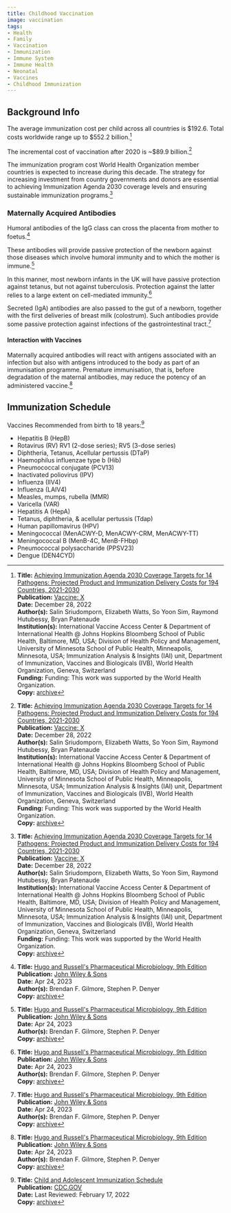 ```yaml
---
title: Childhood Vaccination
image: vaccination
tags:
- Health
- Family
- Vaccination
- Immunization
- Immune System
- Immune Health
- Neonatal
- Vaccines
- Childhood Immunization
---
```

## Background Info

The average immunization cost per child across all countries is $192.6. Total costs worldwide range up to $552.2 billion.[^1]

The incremental cost of vaccination after 2020 is ~$89.9 billion.[^1]

The immunization program cost World Health Organization member countries is expected to increase during this decade. The strategy for increasing investment from country governments and donors are essential to achieving Immunization Agenda 2030 coverage levels and ensuring sustainable immunization programs.[^1]

### Maternally Acquired Antibodies

Humoral antibodies of the IgG class can cross the placenta from mother to foetus.[^3]

These antibodies will provide passive protection of the newborn against those diseases which involve humoral immunity and to which the mother is immune.[^3]

In this manner, most newborn infants in the UK will have passive protection against tetanus, but not against tuberculosis. Protection against the latter relies to a large extent on cell-mediated immunity.[^3]

Secreted (IgA) antibodies are also passed to the gut of a newborn, together with the first deliveries of breast milk (colostrum). Such antibodies provide some passive protection against infections of the gastrointestinal tract.[^3]

#### Interaction with Vaccines

Maternally acquired antibodies will react with antigens associated with an infection but also with antigens introduced to the body as part of an immunisation programme. Premature immunisation, that is, before degradation of the maternal antibodies, may reduce the potency of an administered vaccine.[^3]

## Immunization Schedule

Vaccines Recommended from birth to 18 years:[^2]

- Hepatitis B (HepB)
- Rotavirus (RV) RV1 (2-dose series); RV5 (3-dose series)
- Diphtheria, Tetanus, Acellular pertussis (DTaP)
- Haemophilus influenzae type b (Hib)
- Pneumococcal conjugate (PCV13)
- Inactivated poliovirus (IPV)
- Influenza (IIV4)
- Influenza (LAIV4)
- Measles, mumps, rubella (MMR)
- Varicella (VAR)
- Hepatitis A (HepA)
- Tetanus, diphtheria, & acellular pertussis (Tdap)
- Human papillomavirus (HPV)
- Meningococcal (MenACWY-D, MenACWY-CRM, MenACWY-TT)
- Meningococcal B (MenB-4C, MenB-FHbp)								
- Pneumococcal polysaccharide (PPSV23)								
- Dengue (DEN4CYD)

[^1]: **Title:** [Achieving Immunization Agenda 2030 Coverage Targets for 14 Pathogens: Projected Product and Immunization Delivery Costs for 194 Countries, 2021-2030](https://doi.org/10.1016/j.jvacx.2022.100256)<br>
**Publication:** [Vaccine: X](https://www.sciencedirect.com/journal/vaccine-x)<br>
**Date:** December 28, 2022<br>
**Author(s):** Salin Sriudomporn, Elizabeth Watts, So Yoon Sim, Raymond Hutubessy, Bryan Patenaude<br>
**Institution(s):** International Vaccine Access Center & Department of International Health @ Johns Hopkins Bloomberg School of Public Health, Baltimore, MD, USA; Division of Health Policy and Management, University of Minnesota School of Public Health, Minneapolis, Minnesota, USA; Immunization Analysis & Insights (IAI) unit, Department of Immunization, Vaccines and Biologicals (IVB), World Health Organization, Geneva, Switzerland<br>
**Funding:** Funding: This work was supported by the World Health Organization.<br>
**Copy:** [archive](https://drive.proton.me/urls/VTFJHMR6MC#tC4xA4xMHK77) 

[^2]: **Title:** [Child and Adolescent Immunization Schedule](https://www.cdc.gov/vaccines/schedules/hcp/imz/child-adolescent.html)<br>
**Publication:** [CDC.GOV](https://www.cdc.gov/)<br>
**Date:** Last Reviewed: February 17, 2022<br>
**Copy:** [archive](https://drive.proton.me/urls/G44XJHR1ZC#yKiFUYuoBkOd) 

[^3]: **Title:** [Hugo and Russell's Pharmaceutical Microbiology, 9th Edition](https://books.google.com/books?id=FnCiEAAAQBAJ)<br>
**Publication:** [John Wiley & Sons](https://www.wiley.com/en-us)<br>
**Date:** Apr 24, 2023<br>
**Author(s):** Brendan F. Gilmore, Stephen P. Denyer<br>
**Copy:** [archive](https://drive.proton.me/urls/FEDVYAMJDC#4CT4pJelFc9C) 
